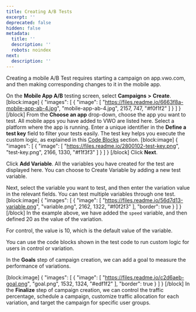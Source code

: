 ```yaml
---
title: Creating A/B Tests
excerpt: ''
deprecated: false
hidden: false
metadata:
  title: ''
  description: ''
  robots: noindex
next:
  description: ''
---
```

Creating a mobile A/B Test requires starting a campaign on app.vwo.com, and then making corresponding changes to it in the mobile app.

On the **Mobile App A/B** testing screen, select **Campaigns** **>** **Create**. 
[block:image]
{
  "images": [
    {
      "image": [
        "https://files.readme.io/6663f8a-mobile-app-ab-4.jpg",
        "mobile-app-ab-4.jpg",
        2157,
        747,
        "#f0f1f2"
      ]
    }
  ]
}
[/block]
From the **Choose an app** drop-down, choose the app you want to test. All mobile apps you have added to VWO are listed here.
Select a platform where the app is running.
Enter a unique identifier in the **Define a test key** field to filter your tests easily. The test key helps you execute the custom logic, as explained in this [Code Blocks](http://developers.vwo.com/reference#code-blocks) section.
[block:image]
{
  "images": [
    {
      "image": [
        "https://files.readme.io/2800102-test-key.png",
        "test-key.png",
        2166,
        1330,
        "#f1f3f3"
      ]
    }
  ]
}
[/block]
Click **Next**. 

Click **Add Variable**. All the variables you have created for the test are displayed here. You can choose to Create Variable by adding a new test variable.

Next, select the variable you want to test, and then enter the variation value in the relevant fields. You can test multiple variables through one test.
[block:image]
{
  "images": [
    {
      "image": [
        "https://files.readme.io/56d7d13-variable.png",
        "variable.png",
        2162,
        1322,
        "#f0f2f3"
      ],
      "border": true
    }
  ]
}
[/block]
In the example above, we have added the ```speed``` variable, and then defined 20 as the value of the variation.

For control, the value is 10, which is the default value of the variable.

You can use the code blocks shown in the test code to run custom logic for users in control or variation.

In the **Goals** step of campaign creation, we can add a goal to measure the performance of variations.

[block:image]
{
  "images": [
    {
      "image": [
        "https://files.readme.io/c2d6aeb-goal.png",
        "goal.png",
        1532,
        1324,
        "#edf1f2"
      ],
      "border": true
    }
  ]
}
[/block]
In the **Finalize** step of campaign creation, we can control the traffic percentage, schedule a campaign, customize traffic allocation for each variation, and target the campaign for specific user groups.